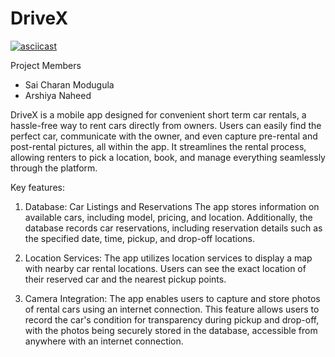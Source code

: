 # DriveX

[![asciicast](https://asciinema.org/a/113463.png)](https://asciinema.org/a/113463)



Project Members
  - Sai Charan Modugula
  - Arshiya Naheed

DriveX is a  mobile app designed for convenient short term car rentals, a hassle-free way to rent cars directly from owners. Users can easily find the perfect car, communicate with the owner, and even capture pre-rental and post-rental pictures, all within the app. It streamlines the rental process, allowing renters to pick a location, book, and manage
everything seamlessly through the platform.


Key features:

1. Database: Car Listings and Reservations
    The app stores information on available cars, including model, pricing, and location. Additionally, the database records car reservations, including reservation details such as the 
    specified date, time, pickup, and drop-off locations.

2. Location Services:
    The app utilizes location services to display a map with nearby car rental locations. Users can see the exact location of their reserved car and the nearest pickup points.

3. Camera Integration:
    The app enables users to capture and store photos of rental cars using an internet connection. This feature allows users to record the car's condition for transparency during 
    pickup and drop-off, with the photos being securely stored in the database, accessible from anywhere with an internet connection.
